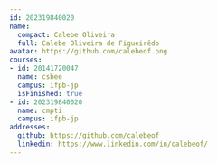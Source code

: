 ```yaml
---
id: 202319840020
name:
  compact: Calebe Oliveira
  full: Calebe Oliveira de Figueirêdo
avatar: https://github.com/calebeof.png
courses:
- id: 20141720047
  name: csbee
  campus: ifpb-jp
  isFinished: true
- id: 202319840020
  name: cmpti
  campus: ifpb-jp
addresses:
  github: https://github.com/calebeof
  linkedin: https://www.linkedin.com/in/calebeof/
---
```

